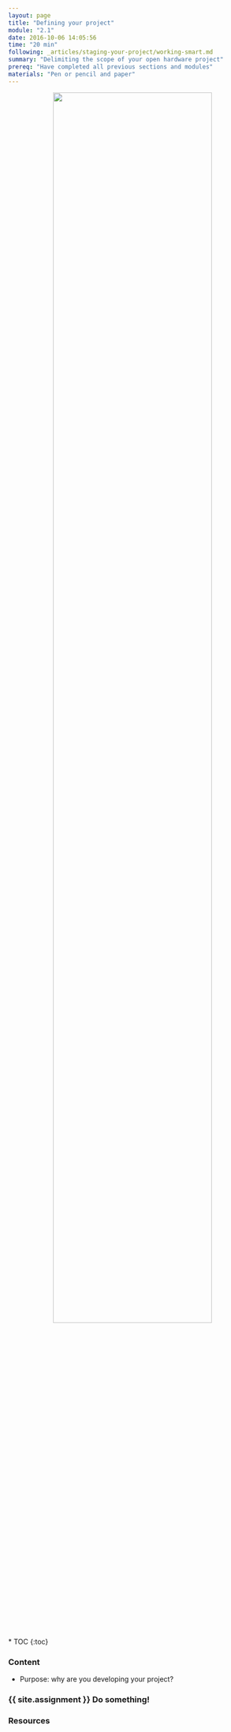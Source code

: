 ```yaml
---
layout: page
title: "Defining your project"
module: "2.1"
date: 2016-10-06 14:05:56
time: "20 min"
following: _articles/staging-your-project/working-smart.md
summary: "Delimiting the scope of your open hardware project"
prereq: "Have completed all previous sections and modules"
materials: "Pen or pencil and paper"
---
```

<p align="center">
<img src="https://raw.githubusercontent.com/ohwmakers/OHM-curriculum/gh-pages/img/work_in_progress_banner.svg" width="80%"/>
</p>
* TOC
{:toc}

### Content

- Purpose: why are you developing your project?

### {{ site.assignment }} Do something!

### Resources
